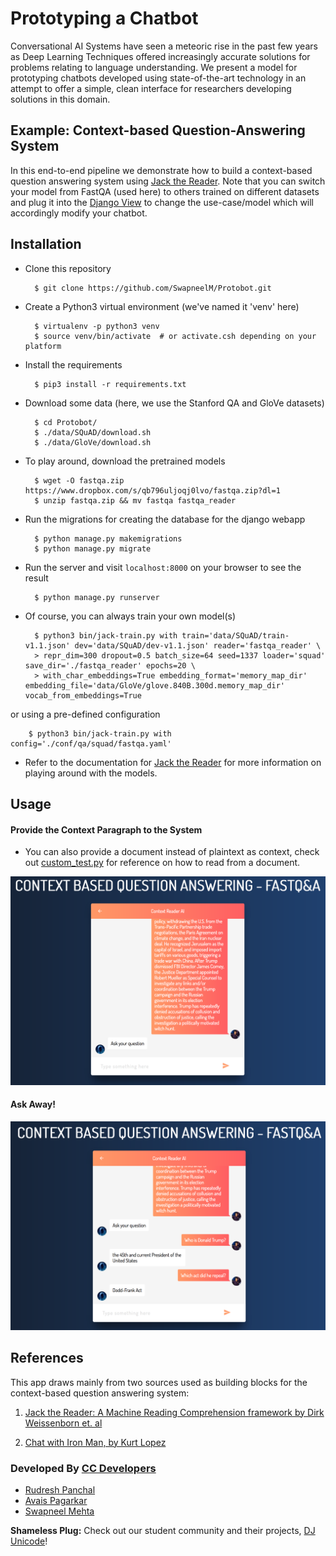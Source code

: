 # Prototyping a Chatbot

Conversational AI Systems have seen a meteoric rise in the past few years as Deep Learning Techniques offered increasingly accurate solutions for problems relating to language understanding. We present a model for prototyping chatbots developed using state-of-the-art technology in an attempt to offer a simple, clean interface for researchers developing solutions in this domain.

## Example: Context-based Question-Answering System

In this end-to-end pipeline we demonstrate how to build a context-based question answering system using [Jack the Reader](https://github.com/uclmr/jack/). Note that you can switch your model from FastQA (used here) to others trained on different datasets and plug it into the [Django View](qa/views.py) to change the use-case/model which will accordingly modify your chatbot. 


## Installation

* Clone this repository
	
		$ git clone https://github.com/SwapneelM/Protobot.git

* Create a Python3 virtual environment (we've named it 'venv' here)

		$ virtualenv -p python3 venv
		$ source venv/bin/activate  # or activate.csh depending on your platform

* Install the requirements

		$ pip3 install -r requirements.txt

* Download some data (here, we use the Stanford QA and GloVe datasets)

		$ cd Protobot/
		$ ./data/SQuAD/download.sh
		$ ./data/GloVe/download.sh

* To play around, download the pretrained models

		$ wget -O fastqa.zip https://www.dropbox.com/s/qb796uljoqj0lvo/fastqa.zip?dl=1
		$ unzip fastqa.zip && mv fastqa fastqa_reader

* Run the migrations for creating the database for the django webapp

        $ python manage.py makemigrations
        $ python manage.py migrate

* Run the server and visit `localhost:8000` on your browser to see the result

        $ python manage.py runserver

* Of course, you can always train your own model(s)

		$ python3 bin/jack-train.py with train='data/SQuAD/train-v1.1.json' dev='data/SQuAD/dev-v1.1.json' reader='fastqa_reader' \
		> repr_dim=300 dropout=0.5 batch_size=64 seed=1337 loader='squad' save_dir='./fastqa_reader' epochs=20 \
		> with_char_embeddings=True embedding_format='memory_map_dir' embedding_file='data/GloVe/glove.840B.300d.memory_map_dir' vocab_from_embeddings=True

or using a pre-defined configuration

		$ python3 bin/jack-train.py with config='./conf/qa/squad/fastqa.yaml'

* Refer to the documentation for [Jack the Reader](JACK-README.md) for more information on playing around with the models.


## Usage

#### Provide the Context Paragraph to the System
* You can also provide a document instead of plaintext as context, check out [custom_test.py](custom_test.py) for reference on how to read from a document.

![Provide the Context to the System](img/context.png)

#### Ask Away!
![Ask your Question](img/question.png)


## References

This app draws mainly from two sources used as building blocks for the context-based question answering system:

1. [Jack the Reader: A Machine Reading Comprehension framework by Dirk Weissenborn et. al](https://github.com/uclmr/jack)

2. [Chat with Iron Man, by Kurt Lopez](https://codepen.io/kurtlopez/full/gevzRW)

### Developed By [CC Developers](http://www.ccdev.in)

* [Rudresh Panchal](https://github.com/rpanchal1996)
* [Avais Pagarkar](https://github.com/avaisp)
* [Swapneel Mehta](https://github.com/swapneelm)

**Shameless Plug:** Check out our student community and their projects, [DJ Unicode](https://github.com/djunicode)!
